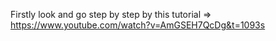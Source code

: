 Firstly look and go step by step by this tutorial => https://www.youtube.com/watch?v=AmGSEH7QcDg&t=1093s
